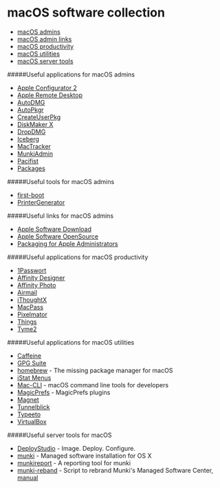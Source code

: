 # macOS software collection

- [macOS admins](#useful-applications-for-macos-admins)
- [macOS admin links](#useful-links-for-macos-admins)
- [macOS productivity](#useful-applications-for-macos-productivity)
- [macOS utilities](#useful-applications-for-macos-utilities)
- [macOS server tools](#useful-server-tools-for-macos)

#####Useful applications for macOS admins
- [Apple Configurator 2](https://itunes.apple.com/de/app/apple-configurator-2/id1037126344)
- [Apple Remote Desktop](https://itunes.apple.com/de/app/apple-remote-desktop/id409907375)
- [AutoDMG](https://github.com/MagerValp/AutoDMG/releases)
- [AutoPkgr](https://github.com/lindegroup/autopkgr/releases)
- [CreateUserPkg](http://magervalp.github.io/CreateUserPkg/)
- [DiskMaker X](http://diskmakerx.com)
- [DropDMG](http://c-command.com/dropdmg/)
- [Iceberg](http://s.sudre.free.fr/Software/Iceberg.html)
- [MacTracker](http://mactracker.ca)
- [MunkiAdmin](https://github.com/hjuutilainen/munkiadmin/releases)
- [Pacifist](https://www.charlessoft.com)
- [Packages](http://packages.debian.org)

#####Useful tools for macOS admins
- [first-boot](https://github.com/grahamgilbert/first-boot-pkg)
- [PrinterGenerator](https://github.com/nmcspadden/PrinterGenerator)

#####Useful links for macOS admins
- [Apple Software Download](https://support.apple.com/downloads/combo)
- [Apple Software OpenSource](https://opensource.apple.com)
- [Packaging for Apple Administrators](https://itunes.apple.com/us/book/packaging-for-apple-administrators/id1173928620?mt=11&ign-mpt=uo%3D4)

#####Useful applications for macOS productivity
- [1Passwort](https://itunes.apple.com/de/app/1password/id443987910)
- [Affinity Designer](https://itunes.apple.com/de/app/affinity-designer/id824171161)
- [Affinity Photo](https://itunes.apple.com/de/app/affinity-photo/id824183456)
- [Airmail](https://itunes.apple.com/de/app/airmail-3/id918858936)
- [iThoughtX](https://itunes.apple.com/de/app/ithoughtsx-mindmap/id720669838)
- [MacPass](http://mstarke.github.io/MacPass/)
- [Pixelmator](https://itunes.apple.com/de/app/pixelmator/id407963104?mt=12)
- [Things](https://itunes.apple.com/de/app/things/id407951449)
- [Tyme2](https://itunes.apple.com/de/app/tyme-2/id1063996724)

#####Useful applications for macOS utilities
- [Caffeine](http://lightheadsw.com/caffeine/)
- [GPG Suite](https://gpgtools.org)
- [homebrew](https://brew.sh) - The missing package manager for macOS
- [iStat Menus](https://bjango.com/mac/istatmenus/)
- [Mac-CLI](https://github.com/guarinogabriel/Mac-CLI) - macOS command line tools for developers
- [MagicPrefs](http://magicprefs.com/plugins/) - MagicPrefs plugins
- [Magnet](https://itunes.apple.com/de/app/magnet/id441258766)
- [Tunnelblick](https://tunnelblick.net/index.html)
- [Typeeto](https://itunes.apple.com/de/app/typeeto-remote-bluetooth-tastatur/id970502923)
- [VirtualBox](https://www.virtualbox.org/wiki/Downloads)

#####Useful server tools for macOS
- [DeployStudio](http://www.deploystudio.com) - Image. Deploy. Configure.
- [munki](https://github.com/munki/munki) - Managed software installation for OS X
- [munkireport](https://github.com/munkireport/munkireport-php) - A reporting tool for munki
- [munki-reband](https://github.com/ox-it/munki-rebrand) - Script to rebrand Munki's Managed Software Center, [manual](http://macadamia.bochoven.net/munki/creating_a_custom_munki_installer/)
